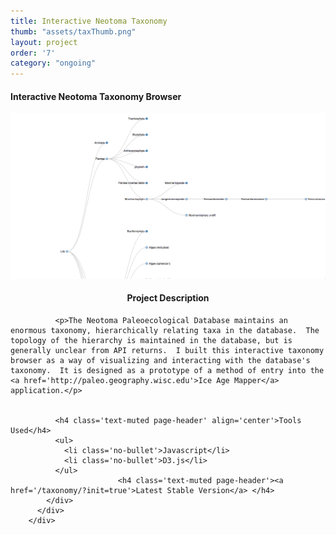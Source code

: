 ```yaml
---
title: Interactive Neotoma Taxonomy
thumb: "assets/taxThumb.png"
layout: project
order: '7'
category: "ongoing"
---
```


<div class="container">
    <div class="modal-content">
        <div class="modal-header">
            <h4 class="modal-title">Interactive Neotoma Taxonomy Browser</h4>
        </div>
        <div class="modal-body">
          <div class='row'>
            <div class ='col-sm-6'>
            <img src="../assets/taxThumb.png" id='taxThumb'/>
            </div>
            <div class='col-sm-6'>
              <h4 class='text-muted page-header' align="center">Project Description</h4>

              <p>The Neotoma Paleoecological Database maintains an enormous taxonomy, hierarchically relating taxa in the database.  The topology of the hierarchy is maintained in the database, but is generally unclear from API returns.  I built this interactive taxonomy browser as a way of visualizing and interacting with the database's taxonomy.  It is designed as a prototype of a method of entry into the <a href='http://paleo.geography.wisc.edu'>Ice Age Mapper</a> application.</p>


              <h4 class='text-muted page-header' align='center'>Tools Used</h4>
              <ul>
                <li class='no-bullet'>Javascript</li>
                <li class='no-bullet'>D3.js</li>
              </ul>
                			<h4 class='text-muted page-header'><a href='/taxonomy/?init=true'>Latest Stable Version</a> </h4>
            </div>
          </div>
        </div>
</div>

